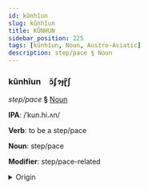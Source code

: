 ```yaml
---
id: kûnhîun
slug: kûnhîun
title: KÛNHUN
sidebar_position: 225
tags: [kûnhîun, Noun, Austro-Asiatic]
description: step/pace § Noun
---
```


### kûnhîun&emsp;<span kind="abugida">ɔ̃ʄɂɟɽ̃ʃ</span>

*step/pace* **§** [Noun](../../tags/Noun)

**IPA**: /ˈkun.hi.ʌn/

**Verb**: to be a step/pace

**Noun**: step/pace

**Modifier**: step/pace-related

<details>
    <summary>Origin</summary>
    Khmer ជំហាន cumhiən /cum.ˈhiən/<br/>
    <em>Austro-Asiatic Language Family</em>
</details>